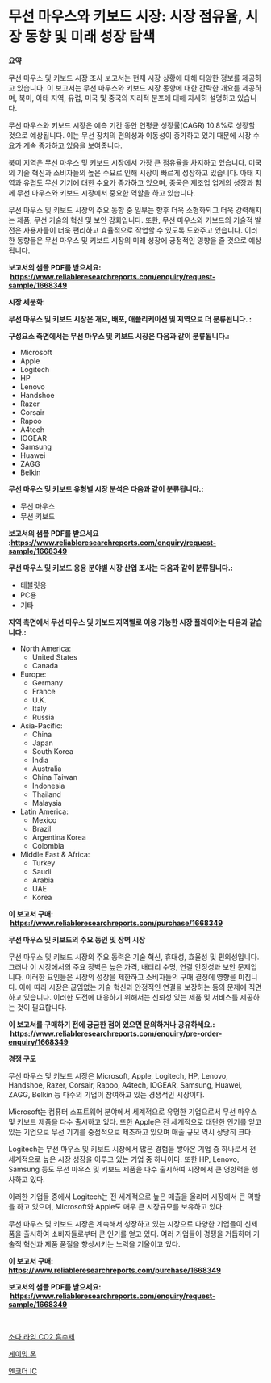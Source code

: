 <p><h1>무선 마우스와 키보드 시장: 시장 점유율, 시장 동향 및 미래 성장 탐색</h1></p><p><strong>요약</strong></p>
<p><p>무선 마우스 및 키보드 시장 조사 보고서는 현재 시장 상황에 대해 다양한 정보를 제공하고 있습니다. 이 보고서는 무선 마우스와 키보드 시장 동향에 대한 간략한 개요를 제공하며, 북미, 아태 지역, 유럽, 미국 및 중국의 지리적 분포에 대해 자세히 설명하고 있습니다.</p><p>무선 마우스와 키보드 시장은 예측 기간 동안 연평균 성장률(CAGR) 10.8%로 성장할 것으로 예상됩니다. 이는 무선 장치의 편의성과 이동성이 증가하고 있기 때문에 시장 수요가 계속 증가하고 있음을 보여줍니다.</p><p>북미 지역은 무선 마우스 및 키보드 시장에서 가장 큰 점유율을 차지하고 있습니다. 미국의 기술 혁신과 소비자들의 높은 수요로 인해 시장이 빠르게 성장하고 있습니다. 아태 지역과 유럽도 무선 기기에 대한 수요가 증가하고 있으며, 중국은 제조업 업계의 성장과 함께 무선 마우스와 키보드 시장에서 중요한 역할을 하고 있습니다.</p><p>무선 마우스 및 키보드 시장의 주요 동향 중 일부는 향후 더욱 소형화되고 더욱 강력해지는 제품, 무선 기술의 혁신 및 보안 강화입니다. 또한, 무선 마우스와 키보드의 기술적 발전은 사용자들이 더욱 편리하고 효율적으로 작업할 수 있도록 도와주고 있습니다. 이러한 동향들은 무선 마우스 및 키보드 시장의 미래 성장에 긍정적인 영향을 줄 것으로 예상됩니다.</p></p>
<p><strong>보고서의 샘플 PDF를 받으세요: &nbsp;<a href="https://www.reliableresearchreports.com/enquiry/request-sample/1668349">https://www.reliableresearchreports.com/enquiry/request-sample/1668349</a></strong></p>
<p><strong>시장 세분화:</strong></p>
<p><strong> 무선 마우스 및 키보드 시장은 개요, 배포, 애플리케이션 및 지역으로 더 분류됩니다. :</strong></p>
<p><strong>구성요소 측면에서는 무선 마우스 및 키보드 시장은 다음과 같이 분류됩니다.:</strong></p>
<p><ul><li>Microsoft</li><li>Apple</li><li>Logitech</li><li>HP</li><li>Lenovo</li><li>Handshoe</li><li>Razer</li><li>Corsair</li><li>Rapoo</li><li>A4tech</li><li>IOGEAR</li><li>Samsung</li><li>Huawei</li><li>ZAGG</li><li>Belkin</li></ul></p>
<p><strong> 무선 마우스 및 키보드 유형별 시장 분석은 다음과 같이 분류됩니다.:</strong></p>
<p><ul><li>무선 마우스</li><li>무선 키보드</li></ul></p>
<p><strong>보고서의 샘플 PDF를 받으세요 :<a href="https://www.reliableresearchreports.com/enquiry/request-sample/1668349">https://www.reliableresearchreports.com/enquiry/request-sample/1668349</a></strong></p>
<p><strong> 무선 마우스 및 키보드 응용 분야별 시장 산업 조사는 다음과 같이 분류됩니다.:</strong></p>
<p><ul><li>태블릿용</li><li>PC용</li><li>기타</li></ul></p>
<p><strong>지역 측면에서 무선 마우스 및 키보드 지역별로 이용 가능한 시장 플레이어는 다음과 같습니다.:</strong></p>
<p><ul>
    <li>
        North America:
        <ul>
            <li>United States</li>
            <li>Canada</li>
        </ul>
    </li>
    <li>
        Europe:
        <ul>
            <li>Germany</li>
            <li>France</li>
            <li>U.K.</li>
            <li>Italy</li>
            <li>Russia</li>
        </ul>
    </li>
    <li>
        Asia-Pacific:
        <ul>
            <li>China</li>
            <li>Japan</li>
            <li>South Korea</li>
            <li>India</li>
            <li>Australia</li>
            <li>China Taiwan</li>
            <li>Indonesia</li>
            <li>Thailand</li>
            <li>Malaysia</li>
        </ul>
    </li>
    <li>
        Latin America:
        <ul>
            <li>Mexico</li>
            <li>Brazil</li>
            <li>Argentina Korea</li>
            <li>Colombia</li>
        </ul>
    </li>
    <li>
        Middle East & Africa:
        <ul>
            <li>Turkey</li>
            <li>Saudi</li>
            <li>Arabia</li>
            <li>UAE</li>
            <li>Korea</li>
        </ul>
    </li>
    </ul></p>
<p><strong>이 보고서 구매: &nbsp;<a href="https://www.reliableresearchreports.com/purchase/1668349">https://www.reliableresearchreports.com/purchase/1668349</a></strong></p>
<p><strong>무선 마우스 및 키보드의 주요 동인 및 장벽 시장</strong></p>
<p><p>무선 마우스 및 키보드 시장의 주요 동력은 기술 혁신, 휴대성, 효율성 및 편의성입니다. 그러나 이 시장에서의 주요 장벽은 높은 가격, 배터리 수명, 연결 안정성과 보안 문제입니다. 이러한 요인들은 시장의 성장을 제한하고 소비자들의 구매 결정에 영향을 미칩니다. 이에 따라 시장은 끊임없는 기술 혁신과 안정적인 연결을 보장하는 등의 문제에 직면하고 있습니다. 이러한 도전에 대응하기 위해서는 신뢰성 있는 제품 및 서비스를 제공하는 것이 필요합니다.</p></p>
<p><strong>이 보고서를 구매하기 전에 궁금한 점이 있으면 문의하거나 공유하세요.: &nbsp;<a href="https://www.reliableresearchreports.com/enquiry/pre-order-enquiry/1668349">https://www.reliableresearchreports.com/enquiry/pre-order-enquiry/1668349</a></strong></p>
<p><strong>경쟁 구도</strong></p>
<p><p>무선 마우스 및 키보드 시장은 Microsoft, Apple, Logitech, HP, Lenovo, Handshoe, Razer, Corsair, Rapoo, A4tech, IOGEAR, Samsung, Huawei, ZAGG, Belkin 등 다수의 기업이 참여하고 있는 경쟁적인 시장이다. </p><p>Microsoft는 컴퓨터 소프트웨어 분야에서 세계적으로 유명한 기업으로서 무선 마우스 및 키보드 제품을 다수 출시하고 있다. 또한 Apple은 전 세계적으로 대단한 인기를 얻고 있는 기업으로 무선 기기를 중점적으로 제조하고 있으며 매출 규모 역시 상당히 크다.</p><p>Logitech는 무선 마우스 및 키보드 시장에서 많은 경험을 쌓아온 기업 중 하나로서 전 세계적으로 높은 시장 성장을 이루고 있는 기업 중 하나이다. 또한 HP, Lenovo, Samsung 등도 무선 마우스 및 키보드 제품을 다수 출시하여 시장에서 큰 영향력을 행사하고 있다.</p><p>이러한 기업들 중에서 Logitech는 전 세계적으로 높은 매출을 올리며 시장에서 큰 역할을 하고 있으며, Microsoft와 Apple도 매우 큰 시장규모를 보유하고 있다. </p><p>무선 마우스 및 키보드 시장은 계속해서 성장하고 있는 시장으로 다양한 기업들이 신제품을 출시하여 소비자들로부터 큰 인기를 얻고 있다. 여러 기업들이 경쟁을 거듭하며 기술적 혁신과 제품 품질을 향상시키는 노력을 기울이고 있다.</p></p>
<p><strong>이 보고서 구매: &nbsp; <a href="https://www.reliableresearchreports.com/purchase/1668349">https://www.reliableresearchreports.com/purchase/1668349</a></strong></p>
<p><strong>보고서의 샘플 PDF를 받으세요: &nbsp;<a href="https://www.reliableresearchreports.com/enquiry/request-sample/1668349">https://www.reliableresearchreports.com/enquiry/request-sample/1668349</a></strong><strong></strong></p>
<p>&nbsp;</p>
<p><p><a href="https://github.com/fernandotryO5lson96765/Market-Research-Report-List-1/blob/main/762308715380.md">소다 라임 CO2 흡수제</a></p><p><a href="https://github.com/CliftonFisher9067/Market-Research-Report-List-1/blob/main/147068515379.md">게이밍 폰</a></p><p><a href="https://medium.com/@elod.85/%EC%9D%B8%EC%BD%94%EB%8D%94-ic-%EC%8B%9C%EC%9E%A5-%EB%B6%84%EC%84%9D-cagr-%EC%8B%9C%EC%9E%A5-%EC%84%B8%EB%B6%84%ED%99%94-%EB%B0%8F-%EA%B8%80%EB%A1%9C%EB%B2%8C-%EC%82%B0%EC%97%85-%EA%B0%9C%EC%9A%94-505e878906b9">엔코더 IC</a></p></p>